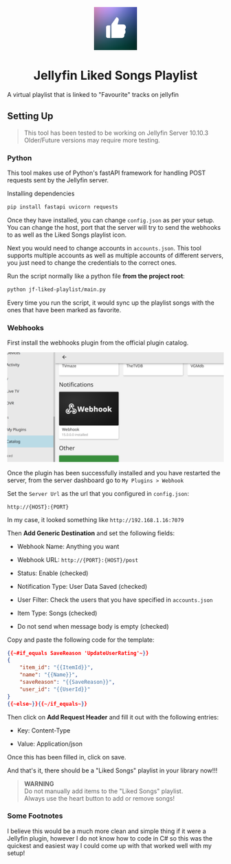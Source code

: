 <div align="center"><img src="playlist_cover.png" height=100>

<h1> Jellyfin Liked Songs Playlist </h1>
</div>
A virtual playlist that is linked to "Favourite" tracks on jellyfin

## Setting Up

> This tool has been tested to be working on Jellyfin Server 10.10.3
> Older/Future versions may require more testing.

### Python

This tool makes use of Python's fastAPI framework for handling POST requests sent by the Jellyfin server.

Installing dependencies
```sh
pip install fastapi uvicorn requests
```

Once they have installed, you can change `config.json` as per your setup. You can change the host, port that the server will try to send the webhooks to as well as the Liked Songs playlist icon.

Next you would need to change accounts in `accounts.json`. This tool supports multiple accounts as well as multiple accounts of different servers, you just need to change the credentials to the correct ones.

Run the script normally like a python file **from the project root**:

```sh
python jf-liked-playlist/main.py
```

Every time you run the script, it would sync up the playlist songs with the ones that have been marked as favorite.

### Webhooks

First install the webhooks plugin from the official plugin catalog.

![Plugin in jellyfin admin dashboard](docs/img/1_plugin_install.png)

Once the plugin has been successfully installed and you have restarted the server, from the server dashboard go to `My Plugins > Webhook`

Set the `Server Url` as the url that you configured in `config.json`:

```
http://{HOST}:{PORT}
```

In my case, it looked something like `http://192.168.1.16:7079`

Then **Add Generic Destination** and set the following fields:

- Webhook Name: Anything you want

- Webhook URL: `http://{PORT}:{HOST}/post`

- Status: Enable (checked)

- Notification Type: User Data Saved (checked)

- User Filter: Check the users that you have specified in `accounts.json`

- Item Type: Songs (checked)

- Do not send when message body is empty (checked)

Copy and paste the following code for the template:

```json
{{~#if_equals SaveReason 'UpdateUserRating'~}}
{
    "item_id": "{{ItemId}}",
    "name": "{{Name}}",
    "saveReason": "{{SaveReason}}",
    "user_id": "{{UserId}}"
}
{{~else~}}{{~/if_equals~}}
```

Then click on **Add Request Header** and fill it out with the following entries:

- Key: Content-Type

- Value: Application/json

Once this has been filled in, click on save.

And that's it, there should be a "Liked Songs" playlist in your library now!!!

> **WARNING**
> <br>Do not manually add items to the "Liked Songs" playlist.<br>
> Always use the heart button to add or remove songs!

### Some Footnotes

I believe this would be a much more clean and simple thing if it were a Jellyfin plugin, however I do not know how to code in C# so this was the quickest and easiest way I could come up with that worked well with my setup!
